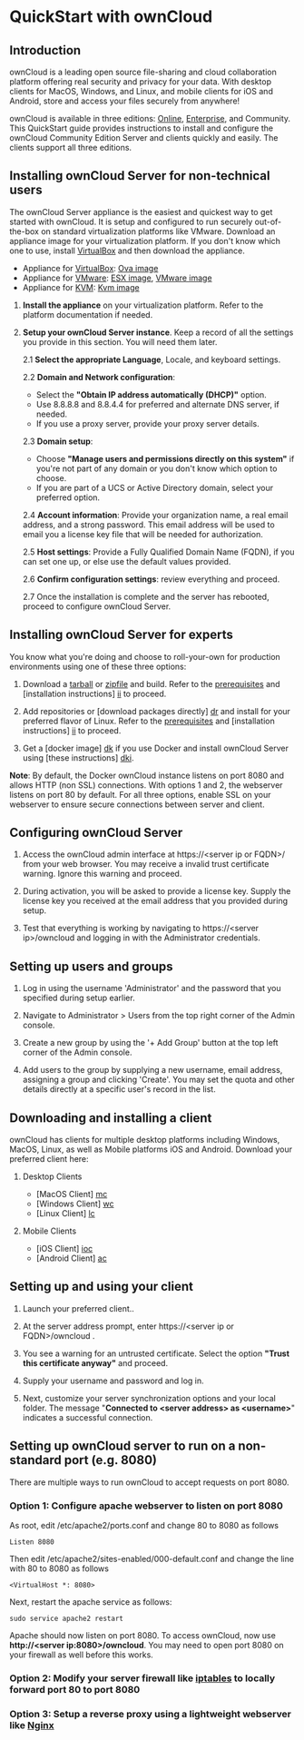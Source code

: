 # QuickStart with ownCloud

## Introduction

ownCloud is a leading open source file-sharing and cloud collaboration platform offering real security and privacy for your data. With desktop clients for MacOS, Windows, and Linux, and mobile clients for iOS and Android, store and access your files securely from anywhere!

ownCloud is available in three editions: [Online], [Enterprise], and Community. This QuickStart guide provides instructions to install and configure the ownCloud Community Edition Server and clients quickly and easily. The clients support all three editions.

[Online]: https://owncloud.online/
[Enterprise]: https://owncloud.com/product-enterprise/


## Installing ownCloud Server for non-technical users

The ownCloud Server appliance is the easiest and quickest way to get started with ownCloud. It is setup and configured to run securely out-of-the-box on standard virtualization platforms like VMware. Download an appliance image for your virtualization platform. If you don't know which one to use, install [VirtualBox] and then download the appliance.

* Appliance for [VirtualBox]: [Ova image]
* Appliance for [VMware]: [ESX image], [VMware image]
* Appliance for [KVM]: [Kvm image]

[VMware]: https://www.vmware.com/
[VirtualBox]: https://www.virtualbox.org/
[KVM]: https://www.linux-kvm.org/page/Main_Page
[Ova image]: https://appcenter.software-univention.de/univention-apps/current/owncloud/Univention-App-owncloud-virtualbox.ova
[ESX image]: https://appcenter.software-univention.de/univention-apps/current/owncloud/Univention-App-owncloud-ESX.ova
[Kvm image]: https://appcenter.software-univention.de/univention-apps/current/owncloud/Univention-App-owncloud-KVM.qcow2
[VMware image]: https://appcenter.software-univention.de/univention-apps/current/owncloud/Univention-App-owncloud-vmware.zip

1.	**Install the appliance** on your virtualization platform. Refer to the platform documentation if needed.

2.	**Setup your ownCloud Server instance**. Keep a record of all the settings you provide in this section. You will need them later. 

	2.1	**Select the appropriate Language**, Locale, and keyboard settings.
	
	2.2	**Domain and Network configuration**:
	* Select the **"Obtain IP address automatically (DHCP)"** option.
	* Use 8.8.8.8 and 8.8.4.4 for preferred and alternate DNS server, if needed.
	* If you use a proxy server, provide your proxy server details.

	2.3 **Domain setup**:
	* Choose **"Manage users and permissions directly on this system"** if you're not part of any domain or you don't know which option to choose.
	* If you are part of a UCS or Active Directory domain, select your preferred option.
		
	2.4 **Account information**:
		Provide your organization name, a real email address, and a strong password. This email address will be used to email you a license key file that will be needed for authorization.
		
	2.5 **Host settings**:
		Provide a Fully Qualified Domain Name (FQDN), if you can set one up, or else use the  default values provided. 
		
	2.6 **Confirm configuration settings**: review everything and proceed.
	
	2.7 Once the installation is complete and the server has rebooted, proceed to configure ownCloud Server.


## Installing ownCloud Server for experts

You know what you're doing and choose to roll-your-own for production environments using one of these three options: 

1.	Download a [tarball] or [zipfile] and build. Refer to the [prerequisites] and [installation instructions] [ii] to proceed. 

2.	Add repositories or [download packages directly] [dr] and install for your preferred flavor of Linux. Refer to the [prerequisites] and [installation instructions] [ii] to proceed.  

3.	Get a [docker image] [dk] if you use Docker and install ownCloud Server using [these instructions] [dki]. 

[tarball]: https://download.owncloud.org/community/owncloud-10.2.1.tar.bz2
[zipfile]: https://download.owncloud.org/community/owncloud-10.2.1.zip
[prerequisites]: https://doc.owncloud.org/server/10.2/admin_manual/installation/system_requirements.html
[ii]: https://doc.owncloud.org/server/10.2/admin_manual/installation/manual_installation.html
[dr]: https://download.owncloud.org/download/repositories/production/owncloud/
[dk]: https://hub.docker.com/r/owncloud/server/
[dki]: https://doc.owncloud.org/server/latest/admin_manual/installation/docker/

**Note**: By default, the Docker ownCloud instance listens on port 8080 and allows HTTP (non SSL) connections. With options 1 and 2, the webserver listens on port 80 by default. For all three options, enable SSL on your webserver to ensure secure connections between server and client.


## Configuring ownCloud Server

1. Access the ownCloud admin interface at https://\<server ip or FQDN\>/ from your web browser. You may receive a invalid trust certificate warning. Ignore this warning and proceed.

2. During activation, you will be asked to provide a license key. Supply the license key you received at the email address that you provided during setup.

3. Test that everything is working by navigating to https://\<server ip\>/owncloud and logging in with the Administrator credentials. 

## Setting up users and groups

1. Log in using the username 'Administrator' and the password that you specified during setup earlier.

2. Navigate to Administrator > Users from the top right corner of the Admin console.

3. Create a new group by using the '+ Add Group' button at the top left corner of the Admin console.

4. Add users to the group by supplying a new username, email address, assigning a group and clicking 'Create'. You may set the quota and other details directly at a specific user's record in the list.

## Downloading and installing a client

ownCloud has clients for multiple desktop platforms including Windows, MacOS, Linux, as well as Mobile platforms iOS and Android. Download your preferred client here:

1. Desktop Clients
	*	[MacOS Client] [mc]
	*	[Windows Client] [wc]
	*	[Linux Client] [lc]
	
2.	Mobile Clients
	*	[iOS Client] [ioc]
	*	[Android Client] [ac]

[wc]: https://download.owncloud.com/desktop/stable/ownCloud-2.5.4.11654.11466.msi
[mc]: https://download.owncloud.com/desktop/stable/ownCloud-2.5.4.11456.pkg
[lc]: https://software.opensuse.org/download/package?project=isv:ownCloud:desktop&package=owncloud-client
[ioc]: https://apps.apple.com/app/id1359583808?ls=1
[ac]: https://play.google.com/store/apps/details?id=com.owncloud.android

	
## Setting up and using your client

1. Launch your preferred client..

2. At the server address prompt, enter https://\<server ip or FQDN\>/owncloud .

3. You see a warning for an untrusted certificate. Select the option **"Trust this certificate anyway"** and proceed.

4. Supply your username and password and log in.

5. Next, customize your server synchronization options and your local folder.
The message "**Connected to \<server address\> as \<username\>**" indicates a successful connection.



## Setting up ownCloud server to run on a non-standard port (e.g. 8080)

There are multiple ways to run ownCloud to accept requests on port 8080.

### Option 1: Configure apache webserver to listen on port 8080

As root, edit /etc/apache2/ports.conf and change 80 to 8080 as follows
```
Listen 8080
```
Then edit /etc/apache2/sites-enabled/000-default.conf and change the line with 80 to 8080 as follows
```
<VirtualHost *: 8080>
```
Next, restart the apache service as follows:
```
sudo service apache2 restart
```
Apache should now listen on port 8080. To access ownCloud, now use **http://\<server ip:8080\>/owncloud**. You may need to open port 8080 on your firewall as well before this works. 

### Option 2: Modify your server firewall like [iptables] to locally forward port 80 to port 8080

[iptables]: https://www.netfilter.org/projects/iptables/index.html

### Option 3: Setup a reverse proxy using a lightweight webserver like [Nginx]

[Nginx]: https://nginx.org/